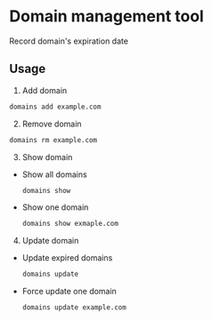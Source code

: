 # Domain management tool
Record domain's expiration date

## Usage

1. Add domain
```bash
domains add example.com
```

2. Remove domain
```bash
domains rm example.com
```

3. Show domain
  - Show all domains
	```bash
	domains show
	```
  - Show one domain
	```bash
	domains show exmaple.com
	```

4. Update domain
  - Update expired domains
	```bash
	domains update
	```
  - Force update one domain
	```bash
	domains update example.com
	```

